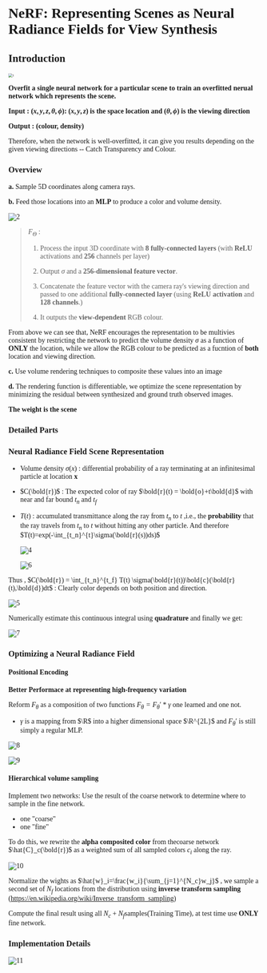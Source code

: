<font face = "Times New Roman">

# NeRF: Representing Scenes as Neural Radiance Fields for View Synthesis

## Introduction

<img src="1.png" alt="1" style="zoom:50%;" />

**Overfit a single neural network for a particular scene to train an overfitted nerual network which represents the scene.**

**Input : $(x,y,z,\theta,\phi)$: $(x,y,z)$ is the space location and $(\theta,\phi)$ is the viewing direction**  

**Output : (colour, density)**

Therefore, when the network is well-overfitted, it can give you results depending on the given viewing directions -- Catch Transparency and Colour.

### Overview

**a.** Sample 5D coordinates along camera rays.

**b.** Feed those locations into an **MLP** to produce a color and volume density.

![2](2.png)

> $F_{\Theta}$ : 
>
> 1. Process the input 3D coordinate with **8 fully-connected layers** (with **ReLU** activations and **256** channels per layer)
>
> 2. Output $\sigma$ and a **256-dimensional feature vector**.
>
> 3. Concatenate the feature vector with the camera ray's viewing direction and passed to one additional **fully-connected layer** (using **ReLU activation** and **128 channels**.)
> 4. It outputs the **view-dependent** RGB colour.

From above we can see that, NeRF encourages the representation to be multivies consistent by restricting the network to predict the volume density $\sigma$ as a function of **ONLY** the location, while we allow the RGB colour to be predicted as a fucntion of **both** location and viewing direction.

**c.** Use volume rendering techniques to composite these values into an image

**d.** The rendering function is differentiable, we optimize the scene representation by minimizing the residual between synthesized and ground truth observed images.

**The weight is the scene**

### Detailed Parts 

### Neural Radiance Field Scene Representation

* Volume density $\sigma(x)$ : differential probability of a ray terminating at an infinitesimal particle at location **x** 

* $C(\bold{r})$ : The expected color of ray $\bold{r}(t) = \bold{o}+t\bold{d}$  with near and far bound $t_n$ and $t_f$​

* $T(t)$ : accumulated transmittance along the ray from $t_n$ to $t$ ,i.e., the **probability** that the ray travels from $t_n$ to $t$ without hitting any other particle. And therefore $T(t)=exp(-\int_{t_n}^{t}\sigma(\bold{r}(s))ds)$​

  ![4](4.png)

  ![6](6.png)

Thus , $C(\bold{r}) = \int_{t_n}^{t_f} T(t) \sigma(\bold{r}(t))\bold{c}(\bold{r}(t),\bold{d})dt$​  : Clearly color depends on both position and direction.

![5](5.png)

Numerically estimate this continuous integral using **quadrature** and finally we get:

![7](7.png)

### Optimizing a Neural Radiance Field

#### Positional Encoding

**Better Performace at representing high-frequency variation**

Reform $F_{\theta}$ as a composition of two functions $F_{\theta}=F_{\theta}'*\gamma$ one learned and one not.

* $\gamma$ is a mapping from $\R$ into a higher dimensional space $\R^{2L}$ and $F_{\theta}'$ is still simply a regular MLP.

![8](8.png)

![9](9.png)

#### Hierarchical volume sampling

Implement two networks: Use the result of the coarse network to determine where to sample in the fine network. 

* one "coarse"
* one "fine"

To do this, we rewrite the **alpha composited color** from thecoarse network $\hat{C}_c(\bold{r})$ as a weighted sum of all sampled colors $c_i$​ along the ray.

![10](10.png)

Normalize the wights as $\hat{w}_i=\frac{w_i}{\sum_{j=1}^{N_c}w_j}$ , we sample a second set of $N_f$ locations from the distribution using **inverse transform sampling** (https://en.wikipedia.org/wiki/Inverse_transform_sampling)

Compute the final result using all $N_c + N_f$​ samples(Training Time), at test time use **ONLY** fine network.



### Implementation Details

![11](11.png)

</font>
